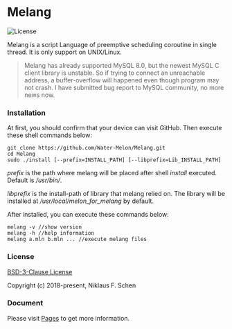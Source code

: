 # Melang

![License](https://img.shields.io/github/license/Water-Melon/Melang)



Melang is a script Language of preemptive scheduling coroutine in single thread. It is only support on UNIX/Linux.

> Melang has already supported MySQL 8.0, but the newest MySQL C client library is unstable. So if trying to connect an unreachable address, a buffer-overflow will happened even though program may not crash. I have submitted bug report to MySQL community, no more news now.
>



### Installation

At first, you should confirm that your device can visit GitHub. Then execute these shell commands below:

```
git clone https://github.com/Water-Melon/Melang.git
cd Melang
sudo ./install [--prefix=INSTALL_PATH] [--libprefix=Lib_INSTALL_PATH]
```

*prefix* is the path where melang will be placed after shell *install* executed. Default is */usr/bin/*.

*libprefix* is the install-path of library that melang relied on. The library will be installed at */usr/local/melon_for_melang* by default.

After installed, you can execute these commands below:

```
melang -v //show version
melang -h //help information
melang a.mln b.mln ... //execute melang files
```



### License

[BSD-3-Clause License](https://github.com/Water-Melon/Melang/blob/master/LICENSE)

Copyright (c) 2018-present, Niklaus F. Schen



### Document

Please visit [Pages](https://water-melon.github.io/Melang/) to get more information.
